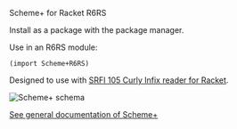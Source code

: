 Scheme+ for Racket R6RS


Install as a package with the package manager.

Use in an R6RS module:

```(import Scheme+R6RS)```

Designed to use with [SRFI 105 Curly Infix reader for Racket](https://github.com/damien-mattei/SRFI-105-for-Racket).

![Scheme+ schema](schema-scheme+.jpg "Scheme+ schema")

[See general documentation of Scheme+](https://github.com/damien-mattei/Scheme-PLUS-for-Racket/blob/gh-pages/README.md)